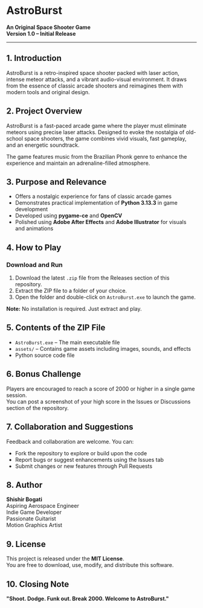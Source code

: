 # AstroBurst  
**An Original Space Shooter Game**  
**Version 1.0 – Initial Release**

---

## 1. Introduction

AstroBurst is a retro-inspired space shooter packed with laser action, intense meteor attacks, and a vibrant audio-visual environment. It draws from the essence of classic arcade shooters and reimagines them with modern tools and original design.

## 2. Project Overview

AstroBurst is a fast-paced arcade game where the player must eliminate meteors using precise laser attacks. Designed to evoke the nostalgia of old-school space shooters, the game combines vivid visuals, fast gameplay, and an energetic soundtrack.

The game features music from the Brazilian Phonk genre to enhance the experience and maintain an adrenaline-filled atmosphere.

## 3. Purpose and Relevance

- Offers a nostalgic experience for fans of classic arcade games  
- Demonstrates practical implementation of **Python 3.13.3** in game development  
- Developed using **pygame-ce** and **OpenCV**  
- Polished using **Adobe After Effects** and **Adobe Illustrator** for visuals and animations

## 4. How to Play

### Download and Run

1. Download the latest `.zip` file from the Releases section of this repository.  
2. Extract the ZIP file to a folder of your choice.  
3. Open the folder and double-click on `AstroBurst.exe` to launch the game.

**Note:** No installation is required. Just extract and play.

## 5. Contents of the ZIP File

- `AstroBurst.exe` – The main executable file  
- `assets/` – Contains game assets including images, sounds, and effects  
- Python source code file

## 6. Bonus Challenge

Players are encouraged to reach a score of 2000 or higher in a single game session.  
You can post a screenshot of your high score in the Issues or Discussions section of the repository.

## 7. Collaboration and Suggestions

Feedback and collaboration are welcome. You can:

- Fork the repository to explore or build upon the code  
- Report bugs or suggest enhancements using the Issues tab  
- Submit changes or new features through Pull Requests

## 8. Author

**Shishir Bogati**  
Aspiring Aerospace Engineer  
Indie Game Developer  
Passionate Guitarist  
Motion Graphics Artist

## 9. License

This project is released under the **MIT License**.  
You are free to download, use, modify, and distribute this software.

## 10. Closing Note

**"Shoot. Dodge. Funk out. Break 2000. Welcome to AstroBurst."**
